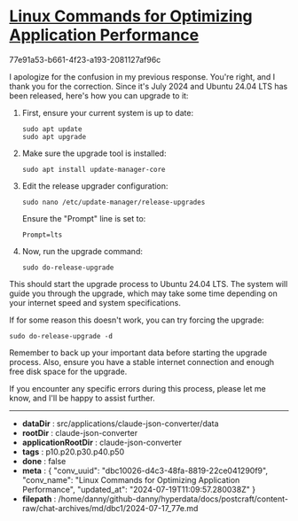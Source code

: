 # [Linux Commands for Optimizing Application Performance](https://claude.ai/chat/dbc10026-d4c3-48fa-8819-22ce041290f9)

77e91a53-b661-4f23-a193-2081127af96c

 I apologize for the confusion in my previous response. You're right, and I thank you for the correction. Since it's July 2024 and Ubuntu 24.04 LTS has been released, here's how you can upgrade to it:

1. First, ensure your current system is up to date:
   ```
   sudo apt update
   sudo apt upgrade
   ```

2. Make sure the upgrade tool is installed:
   ```
   sudo apt install update-manager-core
   ```

3. Edit the release upgrader configuration:
   ```
   sudo nano /etc/update-manager/release-upgrades
   ```
   Ensure the "Prompt" line is set to:
   ```
   Prompt=lts
   ```

4. Now, run the upgrade command:
   ```
   sudo do-release-upgrade
   ```

This should start the upgrade process to Ubuntu 24.04 LTS. The system will guide you through the upgrade, which may take some time depending on your internet speed and system specifications.

If for some reason this doesn't work, you can try forcing the upgrade:

```
sudo do-release-upgrade -d
```

Remember to back up your important data before starting the upgrade process. Also, ensure you have a stable internet connection and enough free disk space for the upgrade.

If you encounter any specific errors during this process, please let me know, and I'll be happy to assist further.

---

* **dataDir** : src/applications/claude-json-converter/data
* **rootDir** : claude-json-converter
* **applicationRootDir** : claude-json-converter
* **tags** : p10.p20.p30.p40.p50
* **done** : false
* **meta** : {
  "conv_uuid": "dbc10026-d4c3-48fa-8819-22ce041290f9",
  "conv_name": "Linux Commands for Optimizing Application Performance",
  "updated_at": "2024-07-19T11:09:57.280038Z"
}
* **filepath** : /home/danny/github-danny/hyperdata/docs/postcraft/content-raw/chat-archives/md/dbc1/2024-07-17_77e.md